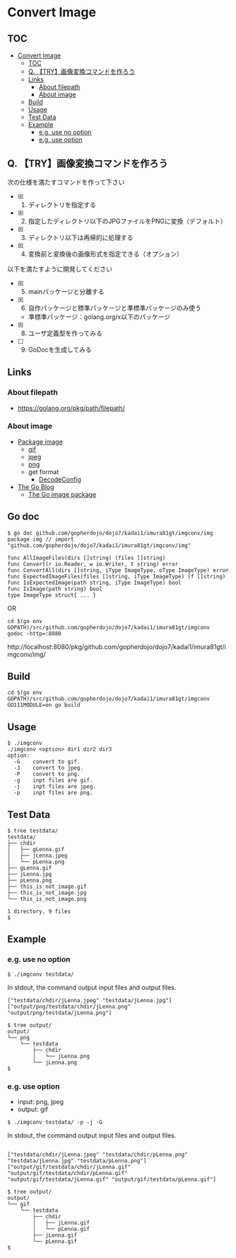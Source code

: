 Convert Image
================================================================================

TOC
--------------------------------------------------------------------------------
- [Convert Image](#convert-image)
  - [TOC](#toc)
  - [Q. 【TRY】画像変換コマンドを作ろう](#q-try画像変換コマンドを作ろう)
  - [Links](#links)
    - [About filepath](#about-filepath)
    - [About image](#about-image)
  - [Build](#build)
  - [Usage](#usage)
  - [Test Data](#test-data)
  - [Example](#example)
    - [e.g. use no option](#eg-use-no-option)
    - [e.g. use option](#eg-use-option)

Q. 【TRY】画像変換コマンドを作ろう
--------------------------------------------------------------------------------

次の仕様を満たすコマンドを作って下さい

- [x] 1. ディレクトリを指定する
- [x] 2. 指定したディレクトリ以下のJPGファイルをPNGに変換（デフォルト）
- [x] 3. ディレクトリ以下は再帰的に処理する
- [x] 4. 変換前と変換後の画像形式を指定できる（オプション）

以下を満たすように開発してください

- [x] 5. mainパッケージと分離する
- [x] 6. 自作パッケージと標準パッケージと準標準パッケージのみ使う
  - 準標準パッケージ：golang.org/x以下のパッケージ
- [x] 8. ユーザ定義型を作ってみる
- [ ] 9. GoDocを生成してみる


Links
--------------------------------------------------------------------------------

### About filepath

- https://golang.org/pkg/path/filepath/

### About image

- [Package image](https://golang.org/pkg/image/)
    - [gif](https://golang.org/pkg/image/gif/)
    - [jpeg](https://golang.org/pkg/image/jpeg/)
    - [png](https://golang.org/pkg/image/png/)
    - get format
        - [DecodeConfig](https://golang.org/pkg/image/#DecodeConfig)
- [The Go Blog](https://blog.golang.org/)
    - [The Go image package](https://blog.golang.org/go-image-package#TOC_5.)


Go doc
--------------------------------------------------------------------------------

```
$ go doc github.com/gopherdojo/dojo7/kadai1/imura81gt/imgconv/img
package img // import "github.com/gopherdojo/dojo7/kadai1/imura81gt/imgconv/img"

func AllImageFiles(dirs []string) (files []string)
func Convert(r io.Reader, w io.Writer, t string) error
func ConvertAll(dirs []string, iType ImageType, oType ImageType) error
func ExpectedImageFiles(files []string, iType ImageType) (f []string)
func IsExpectedImage(path string, iType ImageType) bool
func IsImage(path string) bool
type ImageType struct{ ... }
```

OR

```
cd $(go env GOPATH)/src/github.com/gopherdojo/dojo7/kadai1/imura81gt/imgconv
godoc -http=:8080
```

http://localhost:8080/pkg/github.com/gopherdojo/dojo7/kadai1/imura81gt/imgconv/img/

Build
--------------------------------------------------------------------------------

```
cd $(go env GOPATH)/src/github.com/gopherdojo/dojo7/kadai1/imura81gt/imgconv
GO111MODULE=on go build
```

Usage
--------------------------------------------------------------------------------

```
$ ./imgconv
./imgconv <option> dir1 dir2 dir3
option:
  -G    convert to gif.
  -J    convert to jpeg.
  -P    convert to png.
  -g    inpt files are gif.
  -j    inpt files are jpeg.
  -p    inpt files are png.
```


Test Data
--------------------------------------------------------------------------------

```
$ tree testdata/
testdata/
├── chdir
│   ├── gLenna.gif
│   ├── jLenna.jpeg
│   └── pLenna.png
├── gLenna.gif
├── jLenna.jpg
├── pLenna.png
├── this_is_not_image.gif
├── this_is_not_image.jpg
└── this_is_not_image.png

1 directory, 9 files
$
```


Example
--------------------------------------------------------------------------------

### e.g. use no option

```
$ ./imgconv testdata/
```

In stdout, the command output input files and output files.

```
["testdata/chdir/jLenna.jpeg" "testdata/jLenna.jpg"]
["output/png/testdata/chdir/jLenna.png" "output/png/testdata/jLenna.png"]
```

```
$ tree output/
output/
└── png
    └── testdata
        ├── chdir
        │   └── jLenna.png
        └── jLenna.png
$
```

### e.g. use option

- input: png, jpeg
- output: gif

```
$ ./imgconv testdata/ -p -j -G
```

In stdout, the command output input files and output files.

```

["testdata/chdir/jLenna.jpeg" "testdata/chdir/pLenna.png" "testdata/jLenna.jpg" "testdata/pLenna.png"]
["output/gif/testdata/chdir/jLenna.gif" "output/gif/testdata/chdir/pLenna.gif" "output/gif/testdata/jLenna.gif" "output/gif/testdata/pLenna.gif"]
```

```
$ tree output/
output/
└── gif
    └── testdata
        ├── chdir
        │   ├── jLenna.gif
        │   └── pLenna.gif
        ├── jLenna.gif
        └── pLenna.gif
$
```
